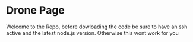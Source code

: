 # Drone Page

Welcome to the Repo, before dowloading the code be sure to have an ssh active and the latest node.js version. Otherwise this wont work for you


